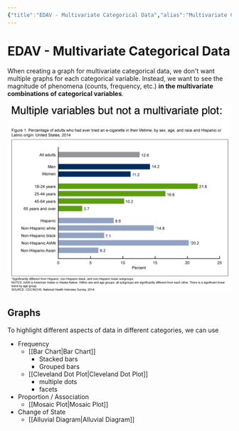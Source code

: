 ```yaml
---
{"title":"EDAV - Multivariate Categorical Data","alias":"Multivariate Categorical Data","type":"note","created":"2022-10-13T12:40:21","modified":"2022-12-11T21:49:19","dg-publish":true,"sup":["EDAV - Multivariate Categorical Data.md/edav"],"state":"done","permalink":"/edav-multivariate-categorical-data/","dgPassFrontmatter":true,"updated":"2022-12-11T21:49:19"}
---
```



# EDAV - Multivariate Categorical Data

When creating a graph for multivariate categorical data, we don't want multiple graphs for each categorical variable. Instead, we want to see the magnitude of phenomena (counts, frequency, etc.) **in the multivariate combinations of categorical variables**.

![|500](https://raw.githubusercontent.com/zcysxy/Figurebed/master/img/20221013124743.png)

## Graphs

To highlight different aspects of data in different categories, we can use

- Frequency
    - [[Bar Chart\|Bar Chart]]
        - Stacked bars
        - Grouped bars
    - [[Cleveland Dot Plot\|Cleveland Dot Plot]]
        - multiple dots
        - facets
- Proportion / Association
    - [[Mosaic Plot\|Mosaic Plot]]
- Change of State
    - [[Alluvial Diagram\|Alluvial Diagram]]
